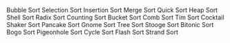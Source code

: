 Bubble Sort
Selection Sort
Insertion Sort
Merge Sort
Quick Sort
Heap Sort
Shell Sort
Radix Sort
Counting Sort
Bucket Sort
Comb Sort
Tim Sort
Cocktail Shaker Sort
Pancake Sort
Gnome Sort
Tree Sort
Stooge Sort
Bitonic Sort
Bogo Sort
Pigeonhole Sort
Cycle Sort
Flash Sort
Strand Sort